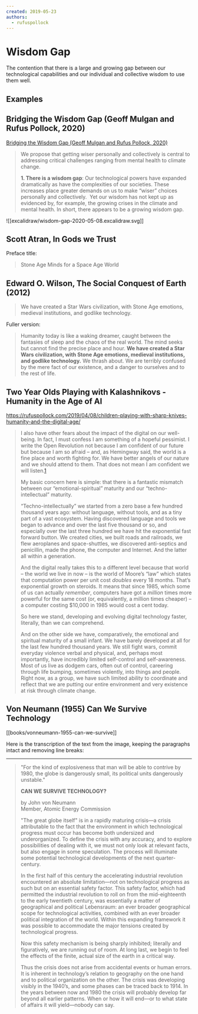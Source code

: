 ```yaml
---
created: 2019-05-23
authors:
  - rufuspollock
---
```

# Wisdom Gap

The contention that there is a large and growing gap between our technological capabilities and our individual and collective wisdom to use them well.

## Examples

## Bridging the Wisdom Gap (Geoff Mulgan and Rufus Pollock, 2020)

[Bridging the Wisdom Gap (Geoff Mulgan and Rufus Pollock, 2020)](https://lifeitself.org/blog/2020/06/22/bridging-the-wisdom-gap)

> We propose that getting wiser personally and collectively is central to addressing critical challenges ranging from mental health to climate change.
> 
> **1. There is a wisdom gap**: Our technological powers have expanded dramatically as have the complexities of our societies. These increases place greater demands on us to make “wiser” choices personally and collectively.  Yet our wisdom has not kept up as evidenced by, for example, the growing crises in the climate and mental health. In short, there appears to be a growing wisdom gap.

![[excalidraw/wisdom-gap-2020-05-08.excalidraw.svg]]
## Scott Atran, In Gods we Trust

Preface title:

> Stone Age Minds for a Space Age World

## Edward O. Wilson, The Social Conquest of Earth (2012)

> We have created a Star Wars civilization, with Stone Age emotions, medieval institutions, and godlike technology.

Fuller version:

> Humanity today is like a waking dreamer, caught between the fantasies of sleep and the chaos of the real world. The mind seeks but cannot find the precise place and hour. **We have created a Star Wars civilization, with Stone Age emotions, medieval institutions, and godlike technology.** We thrash about. We are terribly confused by the mere fact of our existence, and a danger to ourselves and to the rest of life.

## Two Year Olds Playing with Kalashnikovs - Humanity in the Age of AI

https://rufuspollock.com/2019/04/08/children-playing-with-sharp-knives-humanity-and-the-digital-age/

> I also have other fears about the impact of the digital on our well-being. In fact, I must confess I am something of a hopeful pessimist. I write the Open Revolution not because I am confident of our future but because I am so afraid – and, as Hemingway said, the world is a fine place and worth fighting for. We have better angels of our nature and we should attend to them. That does not mean I am confident we will listen.[1](https://rufuspollock.com/2019/04/08/children-playing-with-sharp-knives-humanity-and-the-digital-age/#fn:1)
> 
> My basic concern here is simple: that there is a fantastic mismatch between our “emotional-spiritual” maturity and our “techno-intellectual” maturity.
> 
> “Techno-intellectually” we started from a zero base a few hundred thousand years ago: without language, without tools, and as a tiny part of a vast ecosystem. Having discovered language and tools we began to advance and over the last five thousand or so, and especially over the last three hundred we have hit the exponential fast forward button. We created cities, we built roads and railroads, we flew aeroplanes and space-shuttles, we discovered anti-septics and penicillin, made the phone, the computer and Internet. And the latter all within a generation.
> 
> And the digital really takes this to a different level because that world – the world we live in now – is the world of Moore’s “law” which states that computation power per unit cost _doubles_ every 18 months. That’s exponential growth on steroids. It means that since 1985, which some of us can actually _remember_, computers have got a _million_ times more powerful for the same cost (or, equivalently, a million times cheaper) – a computer costing $10,000 in 1985 would cost a cent today.
> 
> So here we stand, developing and evolving digital technology faster, literally, than we can comprehend.
> 
> And on the other side we have, comparatively, the emotional and spiritual maturity of a small infant. We have barely developed at all for the last few hundred thousand years. We still fight wars, commit everyday violence verbal and physical, and, perhaps most importantly, have incredibly limited self-control and self-awareness. Most of us live as dodgem cars, often out of control, careering through life bumping, sometimes violently, into things and people. Right now, as a group, we have such limited ability to coordinate and reflect that we are putting our entire environment and very existence at risk through climate change.

## Von Neumann (1955) Can We Survive Technology

[[books/vonneumann-1955-can-we-survive]]

Here is the transcription of the text from the image, keeping the paragraphs intact and removing line breaks:

---

> "For the kind of explosiveness that man will be able to contrive by 1980, the globe is dangerously small, its political units dangerously unstable."
> 
> **CAN WE SURVIVE TECHNOLOGY?**
> 
> by John von Neumann  
> Member, Atomic Energy Commission
> 
> "The great globe itself" is in a rapidly maturing crisis—a crisis attributable to the fact that the environment in which technological progress must occur has become both undersized and underorganized. To define the crisis with any accuracy, and to explore possibilities of dealing with it, we must not only look at relevant facts, but also engage in some speculation. The process will illuminate some potential technological developments of the next quarter-century.
> 
> In the first half of this century the accelerating industrial revolution encountered an absolute limitation—not on technological progress as such but on an essential safety factor. This safety factor, which had permitted the industrial revolution to roll on from the mid-eighteenth to the early twentieth century, was essentially a matter of geographical and political Lebensraum: an ever broader geographical scope for technological activities, combined with an ever broader political integration of the world. Within this expanding framework it was possible to accommodate the major tensions created by technological progress.
> 
> Now this safety mechanism is being sharply inhibited; literally and figuratively, we are running out of room. At long last, we begin to feel the effects of the finite, actual size of the earth in a critical way.
> 
> Thus the crisis does not arise from accidental events or human errors. It is inherent in technology’s relation to geography on the one hand and to political organization on the other. The crisis was developing visibly in the 1940’s, and some phases can be traced back to 1914. In the years between now and 1980 the crisis will probably develop far beyond all earlier patterns. When or how it will end—or to what state of affairs it will yield—nobody can say.
